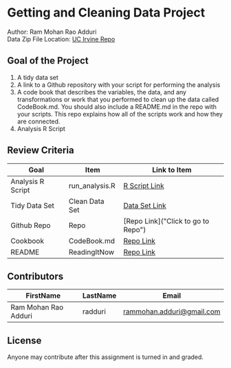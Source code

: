# Getting and Cleaning Data Project
Author: Ram Mohan Rao Adduri <br />
Data Zip File Location: [UC Irvine Repo](https://d396qusza40orc.cloudfront.net/getdata%2Fprojectfiles%2FUCI%20HAR%20Dataset.zip "Clicking will download the data")

## Goal of the Project
1. A tidy data set 
2. A link to a Github repository with your script for performing the analysis 
3. A code book that describes the variables, the data, and any transformations or work that you performed to clean up the data called CodeBook.md. You should also include a README.md in the repo with your scripts. This repo explains how all of the scripts work and how they are connected.
4. Analysis R Script

## Review Criteria

Goal | Item | Link to Item
--- | --- | ---
Analysis R Script |  run_analysis.R |  [R Script Link]("run_analysis.R")
Tidy Data Set |  Clean Data Set |  [Data Set Link]("tidyData.txt")
Github Repo | Repo |  [Repo Link]("Click to go to Repo")
Cookbook | CodeBook.md |  [Repo Link]( "CodeBook.md")
README | ReadingItNow |  [Repo Link]("README.md")

## Contributors

FirstName | LastName | Email
--- | --- | ---
Ram Mohan Rao Adduri |  radduri |  <rammohan.adduri@gmail.com>

## License

Anyone may contribute after this assignment is turned in and graded. 

